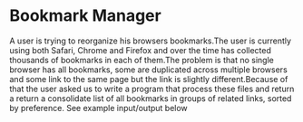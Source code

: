 # Bookmark Manager

A user is trying to reorganize his browsers bookmarks.The user is currently using both Safari, Chrome and Firefox and over the time has collected thousands of bookmarks in each of them.The problem is that no single browser has all bookmarks, some are duplicated across multiple browsers and some link to the same page but the link is slightly different.Because of that the user asked us to write a program that process these files and return a return a consolidate list of all bookmarks in groups of related links, sorted by preference. See example input/output below

